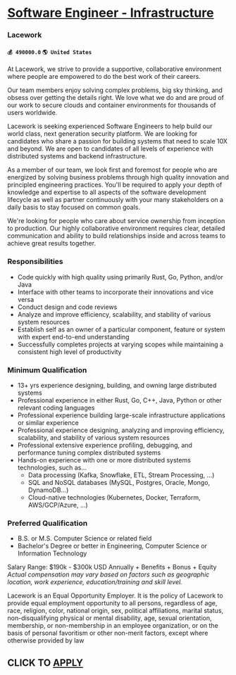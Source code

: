 # [Software Engineer - Infrastructure](https://www.remotewlb.com/apply/software-engineer-infrastructure-83518)  
### Lacework  
#### `💰 490000.0` `🌎 United States`  

At Lacework, we strive to provide a supportive, collaborative environment where people are empowered to do the best work of their careers.

Our team members enjoy solving complex problems, big sky thinking, and obsess over getting the details right. We love what we do and are proud of our work to secure clouds and container environments for thousands of users worldwide.

Lacework is seeking experienced Software Engineers to help build our world class, next generation security platform. We are looking for candidates who share a passion for building systems that need to scale 10X and beyond. We are open to candidates of all levels of experience with distributed systems and backend infrastructure.

As a member of our team, we look first and foremost for people who are energized by solving business problems through high quality innovation and principled engineering practices. You'll be required to apply your depth of knowledge and expertise to all aspects of the software development lifecycle as well as partner continuously with your many stakeholders on a daily basis to stay focused on common goals.

We're looking for people who care about service ownership from inception to production. Our highly collaborative environment requires clear, detailed communication and ability to build relationships inside and across teams to achieve great results together.

### Responsibilities

  * Code quickly with high quality using primarily Rust, Go, Python, and/or Java
  * Interface with other teams to incorporate their innovations and vice versa
  * Conduct design and code reviews
  * Analyze and improve efficiency, scalability, and stability of various system resources
  * Establish self as an owner of a particular component, feature or system with expert end-to-end understanding
  * Successfully completes projects at varying scopes while maintaining a consistent high level of productivity

### Minimum Qualification

  * 13+ yrs experience designing, building, and owning large distributed systems
  * Professional experience in either Rust, Go, C++, Java, Python or other relevant coding languages
  * Professional experience building large-scale infrastructure applications or similar experience
  * Professional experience designing, analyzing and improving efficiency, scalability, and stability of various system resources
  * Professional extensive experience profiling, debugging, and performance tuning complex distributed systems
  * Hands-on experience with one or more distributed systems technologies, such as…
    * Data processing (Kafka, Snowflake, ETL, Stream Processing, ...)
    * SQL and NoSQL databases (MySQL, Postgres, Oracle, Mongo, DynamoDB…)
    * Cloud-native technologies (Kubernetes, Docker, Terraform, AWS/GCP/Azure, …)

### Preferred Qualification

  * B.S. or M.S. Computer Science or related field
  * Bachelor's Degree or better in Engineering, Computer Science or Information Technology

Salary Range: $190k - $300k USD Annually + Benefits + Bonus + Equity  
 _Actual compensation may vary based on factors such as geographic location, work experience, education/training and skill level._

Lacework is an Equal Opportunity Employer. It is the policy of Lacework to provide equal employment opportunity to all persons, regardless of age, race, religion, color, national origin, sex, political affiliations, marital status, non-disqualifying physical or mental disability, age, sexual orientation, membership, or non-membership in an employee organization, or on the basis of personal favoritism or other non-merit factors, except where otherwise provided by law

  
## CLICK TO [APPLY](https://www.remotewlb.com/apply/software-engineer-infrastructure-83518)

